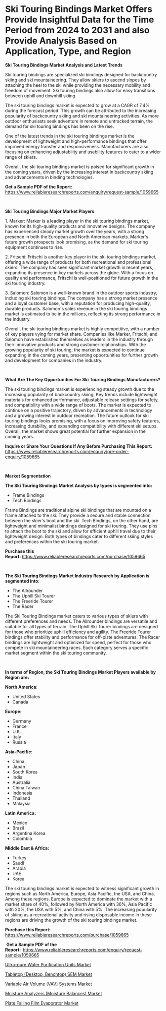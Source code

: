 <p><h1>Ski Touring Bindings Market Offers Provide Insightful Data for the Time Period from 2024 to 2031 and also Provide Analysis Based on Application, Type, and Region</h1></p><p><strong>Ski Touring Bindings Market Analysis and Latest Trends</strong></p>
<p><p>Ski touring bindings are specialized ski bindings designed for backcountry skiing and ski mountaineering. They allow skiers to ascend slopes by attaching the heel to the ski while providing the necessary mobility and freedom of movement. Ski touring bindings also allow for easy transitions between uphill and downhill skiing.</p><p>The ski touring bindings market is expected to grow at a CAGR of 7.4% during the forecast period. This growth can be attributed to the increasing popularity of backcountry skiing and ski mountaineering activities. As more outdoor enthusiasts seek adventure in remote and untracked terrain, the demand for ski touring bindings has been on the rise.</p><p>One of the latest trends in the ski touring bindings market is the development of lightweight and high-performance bindings that offer improved energy transfer and responsiveness. Manufacturers are also focusing on enhancing adjustability and usability features to cater to a wider range of skiers.</p><p>Overall, the ski touring bindings market is poised for significant growth in the coming years, driven by the increasing interest in backcountry skiing and advancements in binding technologies.</p></p>
<p><strong>Get a Sample PDF of the Report:&nbsp;</strong> <a href="https://www.reliableresearchreports.com/enquiry/request-sample/1059665">https://www.reliableresearchreports.com/enquiry/request-sample/1059665</a></p>
<p>&nbsp;</p>
<p><strong>Ski Touring Bindings Major Market Players</strong></p>
<p><p>1. Marker: Marker is a leading player in the ski touring bindings market, known for its high-quality products and innovative designs. The company has experienced steady market growth over the years, with a strong presence in both the European and North American markets. Marker's future growth prospects look promising, as the demand for ski touring equipment continues to rise.</p><p>2. Fritschi: Fritschi is another key player in the ski touring bindings market, offering a wide range of products for both recreational and professional skiers. The company has seen significant market growth in recent years, expanding its presence in key markets across the globe. With a focus on quality and performance, Fritschi is well-positioned for future growth in the ski touring industry.</p><p>3. Salomon: Salomon is a well-known brand in the outdoor sports industry, including ski touring bindings. The company has a strong market presence and a loyal customer base, with a reputation for producing high-quality, durable products. Salomon's sales revenue in the ski touring bindings market is estimated to be in the millions, reflecting its strong performance in the industry.</p><p>Overall, the ski touring bindings market is highly competitive, with a number of key players vying for market share. Companies like Marker, Fritschi, and Salomon have established themselves as leaders in the industry through their innovative products and strong customer relationships. With the growing popularity of ski touring, the market is expected to continue expanding in the coming years, presenting opportunities for further growth and development for companies in the industry.</p></p>
<p>&nbsp;</p>
<p><strong>What Are The Key Opportunities For Ski Touring Bindings Manufacturers?</strong></p>
<p><p>The ski touring bindings market is experiencing steady growth due to the increasing popularity of backcountry skiing. Key trends include lightweight materials for enhanced performance, adjustable release settings for safety, and compatibility with a wide range of boots. The market is expected to continue on a positive trajectory, driven by advancements in technology and a growing interest in outdoor recreation. The future outlook for ski touring bindings looks promising, with a focus on improving safety features, increasing durability, and expanding compatibility with different ski setups. Overall, the market shows great potential for further expansion in the coming years.</p></p>
<p><strong>Inquire or Share Your Questions If Any Before Purchasing This Report:</strong> <a href="https://www.reliableresearchreports.com/enquiry/pre-order-enquiry/1059665">https://www.reliableresearchreports.com/enquiry/pre-order-enquiry/1059665</a></p>
<p>&nbsp;</p>
<p><strong>Market Segmentation</strong></p>
<p><strong>The Ski Touring Bindings Market Analysis by types is segmented into:</strong></p>
<p><ul><li>Frame Bindings</li><li>Tech Bindings</li></ul></p>
<p><p>Frame Bindings are traditional alpine ski bindings that are mounted on a frame attached to the ski. They provide a secure and stable connection between the skier's boot and the ski. Tech Bindings, on the other hand, are lightweight and minimalist bindings designed for ski touring. They use pins to attach the boot to the ski and allow for efficient uphill travel due to their lightweight design. Both types of bindings cater to different skiing styles and preferences within the ski touring market.</p></p>
<p><strong>Purchase this Report:&nbsp;</strong><a href="https://www.reliableresearchreports.com/purchase/1059665">https://www.reliableresearchreports.com/purchase/1059665</a></p>
<p>&nbsp;</p>
<p><strong>The Ski Touring Bindings Market Industry Research by Application is segmented into:</strong></p>
<p><ul><li>The Allrounder</li><li>The Uphill Ski Tourer</li><li>The Freeride Tourer</li><li>The Racer</li></ul></p>
<p><p>The Ski Touring Bindings market caters to various types of skiers with different preferences and needs. The Allrounder bindings are versatile and suitable for all types of terrain. The Uphill Ski Tourer bindings are designed for those who prioritize uphill efficiency and agility. The Freeride Tourer bindings offer stability and performance for off-piste adventures. The Racer bindings are lightweight and optimized for speed, perfect for those who compete in ski mountaineering races. Each category serves a specific market segment within the ski touring community.</p></p>
<p>&nbsp;</p>
<p><strong>In terms of Region, the Ski Touring Bindings Market Players available by Region are:</strong></p>
<p>
    <p> <strong> North America: </strong>
        <ul>
            <li>United States</li>
            <li>Canada</li>
        </ul>
        </p> 
    <p> <strong> Europe: </strong>
        <ul>
            <li>Germany</li>
            <li>France</li>
            <li>U.K.</li>
            <li>Italy</li>
            <li>Russia</li>
        </ul>
        </p> 
    <p> <strong> Asia-Pacific: </strong>
        <ul>
            <li>China</li>
            <li>Japan</li>
            <li>South Korea</li>
            <li>India</li>
            <li>Australia</li>
            <li>China Taiwan</li>
            <li>Indonesia</li>
            <li>Thailand</li>
            <li>Malaysia</li>
        </ul>
        </p> 
    <p> <strong> Latin America: </strong>
        <ul>
            <li>Mexico</li>
            <li>Brazil</li>
            <li>Argentina Korea</li>
            <li>Colombia</li>
        </ul>
        </p> 
    <p> <strong> Middle East & Africa: </strong>
        <ul>
            <li>Turkey</li>
            <li>Saudi</li>
            <li>Arabia</li>
            <li>UAE</li>
            <li>Korea</li>
        </ul>
    </p>
    </p>
<p><p>The ski touring bindings market is expected to witness significant growth in regions such as North America, Europe, Asia Pacific, the USA, and China. Among these regions, Europe is expected to dominate the market with a market share of 40%, followed by North America with 30%, Asia Pacific with 20%, the USA with 5%, and China with 5%. The increasing popularity of skiing as a recreational activity and rising disposable income in these regions are driving the growth of the ski touring bindings market.</p></p>
<p><strong>Purchase this Report: </strong><a href="https://www.reliableresearchreports.com/purchase/1059665">https://www.reliableresearchreports.com/purchase/1059665</a></p>
<p>&nbsp;<strong>Get a Sample PDF of the Report:&nbsp;&nbsp;</strong><a href="https://www.reliableresearchreports.com/enquiry/request-sample/1059665">https://www.reliableresearchreports.com/enquiry/request-sample/1059665</a></p>
<p><strong></strong></p>
<p><p><a href="https://medium.com/@alesiabrahimi58/ultra-pure-water-purification-units-market-trends-and-market-analysis-forecasted-for-period-2c74e3950344">Ultra-pure Water Purification Units Market</a></p><p><a href="https://medium.com/@alesiabrahimi58/tabletop-desktop-benchtop-sem-market-size-cagr-trends-2024-2030-98c3e64030d3">Tabletop (Desktop, Benchtop) SEM Market</a></p><p><a href="https://medium.com/@kyliemorgan1913/variable-air-volume-vav-systems-market-share-evolution-and-market-growth-trends-2024-2031-03afb3b42661">Variable Air Volume (VAV) Systems Market</a></p><p><a href="https://medium.com/@alesiabrahimi58/moisture-analyzers-moisture-balances-market-size-market-outlook-and-market-forecast-2024-to-866a4785e6e9">Moisture Analyzers (Moisture Balances) Market</a></p><p><a href="https://medium.com/@alesiabrahimi58/plate-falling-film-evaporator-market-comprehensive-assessment-by-type-application-and-geography-19ebaa5aea41">Plate Falling Film Evaporator Market</a></p></p>